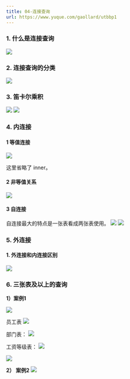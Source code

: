 ```yaml
---
title: 04-连接查询
url: https://www.yuque.com/gaollard/utbbp1
---
```


### 1. 什么是连接查询

![](http://s3.airtlab.com/mysql/20220523223037.png)


### 2. 连接查询的分类

![](http://s3.airtlab.com/mysql/20220523223056.png)



### 3. 笛卡尔乘积

![](http://s3.airtlab.com/mysql/20220523223113.png)
![](http://s3.airtlab.com/mysql/20220523223120.png)



### 4. 内连接



#### 1 等值连接

![](http://s3.airtlab.com/mysql/20220523223151.png)

这里省略了 inner。



#### 2 非等值关系

![](http://s3.airtlab.com/mysql/20220523223220.png)



#### 3 自连接

自连接最大的特点是一张表看成两张表使用。
![](http://s3.airtlab.com/mysql/20220523223238.png)
![](http://s3.airtlab.com/mysql/20220523223244.png)



### 5. 外连接



#### 1. 外连接和内连接区别

![](http://s3.airtlab.com/mysql/20220523223315.png)



### 6. 三张表及以上的查询

**1）案例1**

![](http://s3.airtlab.com/mysql/20220523223351.png)

员工表
![](http://s3.airtlab.com/mysql/20220523223410.png)

部门表：
![](http://s3.airtlab.com/mysql/20220523223427.png)

工资等级表：
![](http://s3.airtlab.com/mysql/20220523223439.png)

![](http://s3.airtlab.com/mysql/20220523223452.png)

**2） 案例2**
![](http://s3.airtlab.com/mysql/20220523223537.png)
